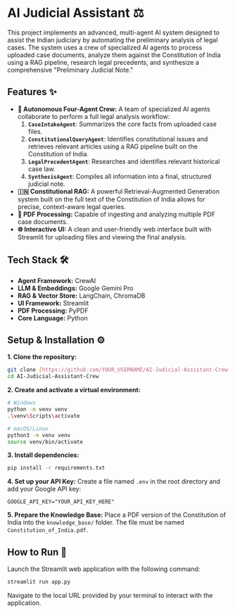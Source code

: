 # AI Judicial Assistant ⚖️

This project implements an advanced, multi-agent AI system designed to assist the Indian judiciary by automating the preliminary analysis of legal cases. The system uses a crew of specialized AI agents to process uploaded case documents, analyze them against the Constitution of India using a RAG pipeline, research legal precedents, and synthesize a comprehensive "Preliminary Judicial Note."

## Features ✨

* **🤖 Autonomous Four-Agent Crew:** A team of specialized AI agents collaborate to perform a full legal analysis workflow:
    1.  **`CaseIntakeAgent`**: Summarizes the core facts from uploaded case files.
    2.  **`ConstitutionalQueryAgent`**: Identifies constitutional issues and retrieves relevant articles using a RAG pipeline built on the Constitution of India.
    3.  **`LegalPrecedentAgent`**: Researches and identifies relevant historical case law.
    4.  **`SynthesisAgent`**: Compiles all information into a final, structured judicial note.
* **🇮🇳 Constitutional RAG:** A powerful Retrieval-Augmented Generation system built on the full text of the Constitution of India allows for precise, context-aware legal queries.
* **📄 PDF Processing:** Capable of ingesting and analyzing multiple PDF case documents.
* **🌐 Interactive UI:** A clean and user-friendly web interface built with Streamlit for uploading files and viewing the final analysis.

## Tech Stack 🛠️

* **Agent Framework:** CrewAI
* **LLM & Embeddings:** Google Gemini Pro
* **RAG & Vector Store:** LangChain, ChromaDB
* **UI Framework:** Streamlit
* **PDF Processing:** PyPDF
* **Core Language:** Python

## Setup & Installation ⚙️

**1. Clone the repository:**
```bash
git clone [https://github.com/YOUR_USERNAME/AI-Judicial-Assistant-Crew.git](https://github.com/YOUR_USERNAME/AI-Judicial-Assistant-Crew.git)
cd AI-Judicial-Assistant-Crew
```

**2. Create and activate a virtual environment:**
```bash
# Windows
python -m venv venv
.\venv\Scripts\activate

# macOS/Linux
python3 -m venv venv
source venv/bin/activate
```

**3. Install dependencies:**
```bash
pip install -r requirements.txt
```

**4. Set up your API Key:**
Create a file named `.env` in the root directory and add your Google API key:
```
GOOGLE_API_KEY="YOUR_API_KEY_HERE"
```

**5. Prepare the Knowledge Base:**
Place a PDF version of the Constitution of India into the `knowledge_base/` folder. The file must be named `Constitution_of_India.pdf`.

## How to Run 🚀

Launch the Streamlit web application with the following command:

```bash
streamlit run app.py
```
Navigate to the local URL provided by your terminal to interact with the application.